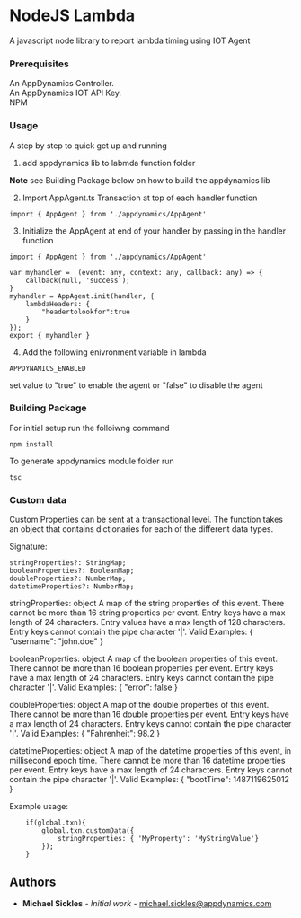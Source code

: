 # NodeJS Lambda

A javascript node library to report lambda timing using IOT Agent


### Prerequisites

An AppDynamics Controller.  
An AppDynamics IOT API Key.  
NPM

### Usage 

A step by step to quick get up and running 

1. add appdynamics lib to labmda function folder

**Note** see Building Package below on how to build the appdynamics lib

2. Import AppAgent.ts Transaction at top of each handler function

```
import { AppAgent } from './appdynamics/AppAgent'
```

3.  Initialize the AppAgent at end of your handler by passing in the handler function
```
import { AppAgent } from './appdynamics/AppAgent'

var myhandler =  (event: any, context: any, callback: any) => {
    callback(null, 'success');
}
myhandler = AppAgent.init(handler, {
    lambdaHeaders: {
        "headertolookfor":true
    }
});
export { myhandler }
```
4.  Add the following enivronment variable in lambda

```
APPDYNAMICS_ENABLED
```

set value to "true" to enable the agent or "false" to disable the agent



### Building Package

For initial setup run the folloiwng command
```
npm install
```


To generate appdynamics module folder run 
```
tsc
```

### Custom data

Custom Properties can be sent at a transactional level.  The function takes an object that contains dictionaries for each of the different data types.

Signature:

```
stringProperties?: StringMap;
booleanProperties?: BooleanMap;
doubleProperties?: NumberMap;
datetimeProperties?: NumberMap;
```

stringProperties: object
A map of the string properties of this event. There cannot be more than 16 string properties per event. Entry keys have a max length of 24 characters. Entry values have a max length of 128 characters. Entry keys cannot contain the pipe character '|'. Valid Examples: { "username": "john.doe" }

booleanProperties: object
A map of the boolean properties of this event. There cannot be more than 16 boolean properties per event. Entry keys have a max length of 24 characters. Entry keys cannot contain the pipe character '|'. Valid Examples: { "error": false }

doubleProperties: object
A map of the double properties of this event. There cannot be more than 16 double properties per event. Entry keys have a max length of 24 characters. Entry keys cannot contain the pipe character '|'. Valid Examples: { "Fahrenheit": 98.2 }

datetimeProperties: object
A map of the datetime properties of this event, in millisecond epoch time. There cannot be more than 16 datetime properties per event. Entry keys have a max length of 24 characters. Entry keys cannot contain the pipe character '|'. Valid Examples: { "bootTime": 1487119625012 }



Example usage:

```
    if(global.txn){
        global.txn.customData({
            stringProperties: { 'MyProperty': 'MyStringValue'}
        });
    }
```

## Authors

* **Michael Sickles** - *Initial work* - michael.sickles@appdynamics.com
